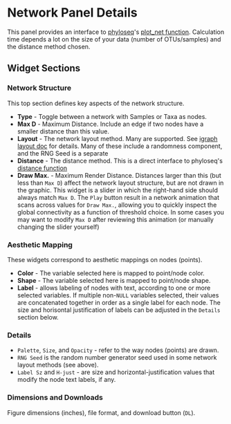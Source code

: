 # Network Panel Details

This panel provides an interface to 
[phyloseq](http://joey711.github.io/phyloseq)'s
[plot_net function](http://joey711.github.io/phyloseq/plot_network-examples.html).
Calculation time depends a lot on the size of your data (number of OTUs/samples)
and the distance method chosen. 

## Widget Sections

### Network Structure

This top section defines key aspects of the network structure. 

- **Type** - Toggle between a network with Samples or Taxa as nodes. 
- **Max D** - Maximum Distance. Include an edge if two nodes have a smaller distance than this value.
- **Layout** - The network layout method. Many are supported.
See [igraph layout doc](http://www.inside-r.org/packages/cran/igraph/docs/layout) for details.
Many of these include a randomness component, and the RNG Seed is a separate
- **Distance** - The distance method. This is a direct interface to phyloseq's
[distance function](http://joey711.github.io/phyloseq/distance)
- **Draw Max.** - Maximum Render Distance. Distances larger than this (but less than `Max D`)
affect the network layout structure, but are not drawn in the graphic.
This widget is a slider in which the right-hand side should always match `Max D`.
The `Play` button result in a network animation that scans across values for `Draw Max.`,
allowing you to quickly inspect the global connectivity as a function of threshold choice.
In some cases you may want to modify `Max D` after reviewing this animation
(or manually changing the slider yourself)

### Aesthetic Mapping

These widgets correspond to aesthetic mappings on nodes (points).

- **Color** - The variable selected here is mapped to point/node color.
- **Shape** - The variable selected here is mapped to point/node shape.
- **Label** - allows labeling of nodes with text,
according to one or more selected variables.
If multiple non-`NULL` variables selected,
their values are concatenated together
in order as a single label for each node.
The size and horisontal justification of labels
can be adjusted in the `Details` section below.

### Details

- `Palette`, `Size`, and `Opacity` - refer to the way nodes (points) are drawn.
- `RNG Seed` is the random number generator seed
used in some network layout methods (see above).
- `Label Sz` and `H-just` - are size and horizontal-justification values
that modify the node text labels, if any.

### Dimensions and Downloads

Figure dimensions (inches), file format, and download button (`DL`).


